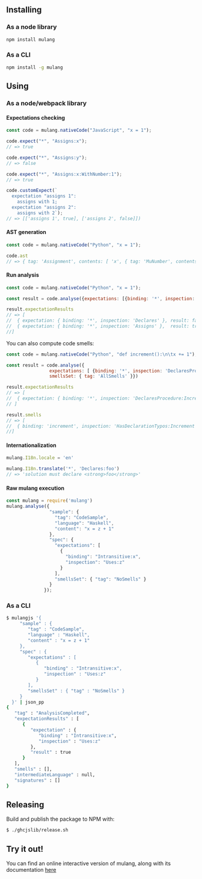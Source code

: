 ## Installing

### As a node library

```bash
npm install mulang
```

### As a CLI

```bash
npm install -g mulang
```

## Using

### As a node/webpack library

#### Expectations checking

```javascript
const code = mulang.nativeCode("JavaScript", "x = 1");

code.expect("*", "Assigns:x");
// => true

code.expect("*", "Assigns:y");
// => false

code.expect("*", "Assigns:x:WithNumber:1");
// => true

code.customExpect(`
  expectation "assigns 1":
    assigns with 1;
  expectation "assigns 2":
    assigns with 2`);
// => [['assigns 1', true], ['assigns 2', false]])
```

#### AST generation

```javascript
const code = mulang.nativeCode("Python", "x = 1");

code.ast
// => { tag: 'Assignment', contents: [ 'x', { tag: 'MuNumber', contents: 1 } ] }
```

#### Run analysis

```javascript
const code = mulang.nativeCode("Python", "x = 1");

const result = code.analyse({expectations: [{binding: '*', inspection: 'Declares'}, {binding: '*', inspection: 'Assigns'}]})

result.expectationResults
// => [
//  { expectation: { binding: '*', inspection: 'Declares' }, result: false },
//  { expectation: { binding: '*', inspection: 'Assigns' },  result: true }
//]
```

You can also compute code smells:

```javascript
const code = mulang.nativeCode("Python", "def increment():\n\tx += 1");

const result = code.analyse({
                expectations: [ {binding: '*', inspection: 'DeclaresProcedure:Increment'} ],
                smellsSet: { tag: 'AllSmells' }})

result.expectationResults
// => [
//  { expectation: { binding: '*', inspection: 'DeclaresProcedure:Increment' }, result: false }
// ]

result.smells
// => [
//  { binding: 'increment', inspection: 'HasDeclarationTypos:Increment' }
//]
```

#### Internationalization

```javascript
mulang.I18n.locale = 'en'

mulang.I18n.translate('*', 'Declares:foo')
// => 'solution must declare <strong>foo</strong>'
```

#### Raw mulang execution

```javascript
const mulang = require('mulang')
mulang.analyse({
                "sample": {
                  "tag": "CodeSample",
                  "language": "Haskell",
                  "content": "x = z + 1"
                },
                "spec": {
                  "expectations": [
                    {
                      "binding": "Intransitive:x",
                      "inspection": "Uses:z"
                    }
                  ],
                  "smellsSet": { "tag": "NoSmells" }
                }
              });
```

### As a CLI

```bash
$ mulangjs '{
     "sample" : {
        "tag" : "CodeSample",
        "language" : "Haskell",
        "content" : "x = z + 1"
     },
     "spec" : {
        "expectations" : [
           {
              "binding" : "Intransitive:x",
              "inspection" : "Uses:z"
           }
        ],
        "smellsSet" : { "tag" : "NoSmells" }
     }
  }' | json_pp
{
   "tag" : "AnalysisCompleted",
   "expectationResults" : [
      {
         "expectation" : {
            "binding" : "Intransitive:x",
            "inspection" : "Uses:z"
         },
         "result" : true
      }
   ],
   "smells" : [],
   "intermediateLanguage" : null,
   "signatures" : []
}
```

## Releasing

Build and publish the package to NPM with:

```bash
$ ./ghcjslib/release.sh
```

## Try it out!

You can find an online interactive version of mulang, along with its documentation [here](http://mumuki.github.io/mulang/)
